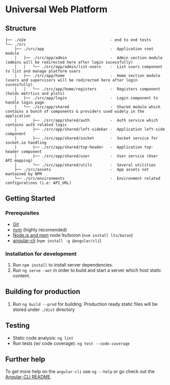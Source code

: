 # Universal Web Platform


## Structure

```
├── ./e2e                                     - end to end tests
└── ./src
    ├── ./src/app                             -  Application root module
    │   ├── ./src/app/admin                   -  Admin section module (admins will be redirected here after login sucessfully)
    │   │   └── ./src/app/admin/list-users    -  List users component to list and manage platform users
    │   ├── ./src/app/home                    -  Home section module (users and supervisors will be redirected here after login sucessfully)
    │   │   └── ./src/app/home/registers      -  Registers component (holds metrtics and plots)
    │   ├── ./src/app/login                   -  Login component to handle login page
    │   └── ./src/app/shared                  -  Shared module which contains a bunch of components & providers used widely in the application
    │       ├── ./src/app/shared/auth         -  Auth service which contains auth related logic
    │       ├── ./src/app/shared/left-sidebar -  Application left-side component 
    │       ├── ./src/app/shared/socket       -  Socket service for socket.io handling
    │       ├── ./src/app/shared/top-header   -  Application top-header component 
    │       ├── ./src/app/shared/user         -  User service (User API mapping)
    │       └── ./src/app/shared/utils        -  Several utilities
    ├── ./src/assets                          -  App assets not mantained by NPM
    └── ./src/environments                    -  Environment related configurations (i.e: API_URL) 
```

## Getting Started

### Prerequisites

- [Git](https://git-scm.com/)
- [nvm](https://github.com/creationix/nvm) (highly recomended)
- [Node.js and npm](nodejs.org) node lts/boron (`nvm install lts/boron`)
- [angular-cli](https://github.com/angular/angular-cli) (`npm install -g @angular/cli`)

### Installation for development

1. Run `npm install` to install server dependencies.
3. Run `ng serve -aot` in order to build and start a server which host static content.

## Building for production

1. Run `ng build --prod` for building. Production ready static files will be stored under `./dist` directory

## Testing

- Static code analysis: `ng lint`
- Run tests (w/ code coverage): `ng test --code-coverage`

## Further help

To get more help on the `angular-cli` use `ng --help` or go check out the [Angular-CLI README](https://github.com/angular/angular-cli/blob/master/README.md).
